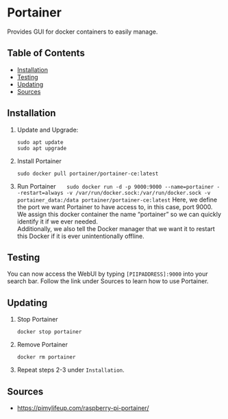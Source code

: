 # Portainer

Provides GUI for docker containers to easily manage.

## Table of Contents

- [Installation](#installation)
- [Testing](#testing)
- [Updating](#updating)
- [Sources](#sources)

## Installation

1. Update and Upgrade:
   ```
   sudo apt update
   sudo apt upgrade
   ```
2. Install Portainer
   ```
   sudo docker pull portainer/portainer-ce:latest
   ```
3. Run Portainer
   `    sudo docker run -d -p 9000:9000 --name=portainer --restart=always -v /var/run/docker.sock:/var/run/docker.sock -v portainer_data:/data portainer/portainer-ce:latest
   `
   Here, we define the port we want Portainer to have access to, in this case, port 9000. <br>
   We assign this docker container the name “portainer” so we can quickly identify it if we ever needed. <br>
   Additionally, we also tell the Docker manager that we want it to restart this Docker if it is ever unintentionally offline.

## Testing

You can now access the WebUI by typing `[PIIPADDRESS]:9000` into your search bar. Follow the link under Sources to learn how to use Portainer.

## Updating

1. Stop Portainer
   ```
   docker stop portainer
   ```
2. Remove Portainer
   ```
   docker rm portainer
   ```
3. Repeat steps 2-3 under `Installation`.

## Sources

- https://pimylifeup.com/raspberry-pi-portainer/
